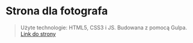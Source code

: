 # Strona dla fotografa
>Użyte technologie: HTML5, CSS3 i JS. Budowana z pomocą Gulpa.
[Link do strony](https://edytafoto.pl/)
